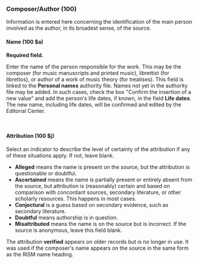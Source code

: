 ### Composer/Author (100)

Information is entered here concerning the identification of the main person involved as the author, in its broadest sense, of the source.

#### Name (100 $a)

**Required field.**

Enter the name of the person responsible for the work. This may be the composer (for music manuscripts and printed music), librettist (for librettos), or author of a work of music theory (for treatises). This field is linked to the **Personal names** authority file. Names not yet in the authority file may be added. In such cases, check the box "Confirm the insertion of a new value" and add the person's life dates, if known, in the field **Life dates**. The new name, including life dates, will be confirmed and edited by the Editorial Center.

&nbsp;

#### Attribution (100 $j)

Select an indicator to describe the level of certainty of the attribution if any of these situations apply. If not, leave blank.

- **Alleged** means the name is present on the source, but&nbsp;the attribution is questionable or doubtful.
- **Ascertained** means the name is partially present or entirely absent from the source, but attribution is (reasonably) certain and based on comparison with concordant sources, secondary literature, or other scholarly resources. This happens in most cases.
- **Conjectural** is a guess based on secondary evidence, such as secondary literature.
- **Doubtful** means authorship is in question.
- **Misattributed** means the name is on the source but is incorrect. If the source is anonymous, leave this field blank.

The attribution **verified** appears on older records but is no longer in use. It was used if the composer's name appears on the source in the same form as the RISM name heading.